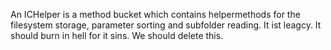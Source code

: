 An ICHelper is a method bucket which contains helpermethods for the filesystem storage, parameter sorting and subfolder reading.
It ist leagcy. It should burn in hell for it sins. We should delete this.